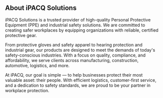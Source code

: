 <div class="about-description">
  <h2>About iPACQ Solutions</h2>
  <p>
    iPACQ Solutions is a trusted provider of high-quality Personal Protective Equipment (PPE) and industrial safety solutions. We are committed to creating safer workplaces by equipping organizations with reliable, certified protective gear.
  </p>
  <p>
    From protective gloves and safety apparel to hearing protection and industrial gear, our products are designed to meet the demands of today's safety-conscious industries. With a focus on quality, compliance, and affordability, we serve clients across manufacturing, construction, automotive, logistics, and more.
  </p>
  <p>
    At iPACQ, our goal is simple — to help businesses protect their most valuable asset: their people. With efficient logistics, customer-first service, and a dedication to safety standards, we are proud to be your partner in workplace protection.
  </p>
</div>
